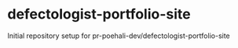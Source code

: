 # defectologist-portfolio-site

Initial repository setup for pr-poehali-dev/defectologist-portfolio-site